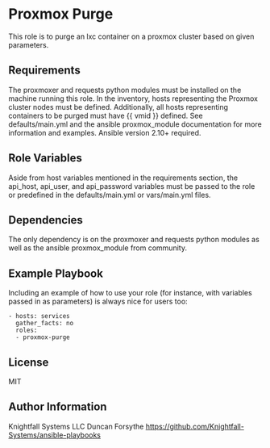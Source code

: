 Proxmox Purge
=========

This role is to purge an lxc container on a proxmox cluster based on given parameters.

Requirements
------------

The proxmoxer and requests python modules must be installed on the machine running this role. In the inventory, hosts representing the Proxmox cluster nodes must be defined. Additionally, all hosts representing containers to be purged must have {{ vmid }} defined. See defaults/main.yml and the ansible proxmox_module documentation for more information and examples. Ansible version 2.10+ required.

Role Variables
--------------

Aside from host variables mentioned in the requirements section, the api_host, api_user, and api_password variables must be passed to the role or predefined in the defaults/main.yml or vars/main.yml files.

Dependencies
------------

The only dependency is on the proxmoxer and requests python modules as well as the ansible proxmox_module from community.

Example Playbook
----------------

Including an example of how to use your role (for instance, with variables passed in as parameters) is always nice for users too:

    - hosts: services
      gather_facts: no
      roles: 
      - proxmox-purge

License
-------

MIT

Author Information
------------------

Knightfall Systems LLC
Duncan Forsythe
https://github.com/Knightfall-Systems/ansible-playbooks
